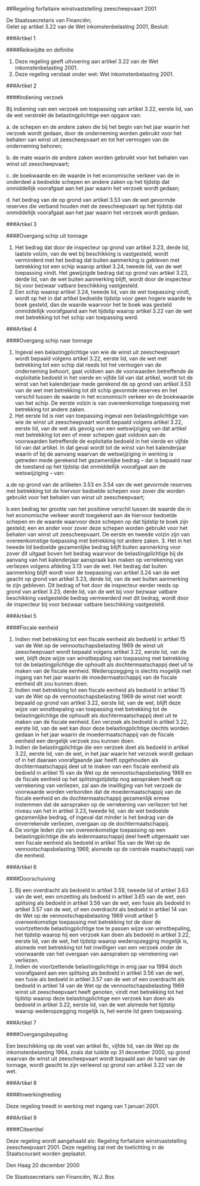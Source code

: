 <meta http-equiv='Content-Type' content='text/html; charset=utf-8' />

##Regeling forfaitaire winstvaststelling zeescheepvaart 2001

De Staatssecretaris van Financiën;  
Gelet op artikel 3.22 van de Wet inkomstenbelasting 2001,
Besluit:     

###Artikel  1  

####Reikwijdte en definitie

1.  Deze regeling geeft uitvoering aan artikel 3.22 van de Wet inkomstenbelasting 2001.   
2.  Deze regeling verstaat onder wet: Wet inkomstenbelasting 2001.   

###Artikel  2  

####Indiening verzoek

Bij indiening van een verzoek om toepassing van artikel 3.22, eerste lid, van de wet verstrekt de belastingplichtige een opgave van: 

a.  de schepen en de andere zaken die bij het begin van het jaar waarin het verzoek wordt gedaan, door de onderneming worden gebruikt voor het behalen van winst uit zeescheepvaart en tot het vermogen van de onderneming behoren;  

b.  de mate waarin de andere zaken worden gebruikt voor het behalen van winst uit zeescheepvaart;  

c.  de boekwaarde en de waarde in het economische verkeer van de in onderdeel a bedoelde schepen en andere zaken op het tijdstip dat onmiddellijk voorafgaat aan het jaar waarin het verzoek wordt gedaan;  

d.  het bedrag van de op grond van artikel 3.53 van de wet gevormde reserves die verband houden met de zeescheepvaart op het tijdstip dat onmiddellijk voorafgaat aan het jaar waarin het verzoek wordt gedaan.    

###Artikel  3  

####Overgang schip uit tonnage

1.  Het bedrag dat door de inspecteur op grond van artikel 3.23, derde lid, laatste volzin, van de wet bij beschikking is vastgesteld, wordt verminderd met het bedrag dat buiten aanmerking is gebleven met betrekking tot een schip waarop artikel 3.24, tweede lid, van de wet toepassing vindt. Het gewijzigde bedrag dat op grond van artikel 3.23, derde lid, van de wet buiten aanmerking blijft, wordt door de inspecteur bij voor bezwaar vatbare beschikking vastgesteld.   
2.  Een schip waarop artikel 3.24, tweede lid, van de wet toepassing vindt, wordt op het in dat artikel bedoelde tijdstip voor geen hogere waarde te boek gesteld, dan de waarde waarvoor het te boek was gesteld onmiddellijk voorafgaand aan het tijdstip waarop artikel 3.22 van de wet met betrekking tot het schip van toepassing werd.   

###Artikel  4  

####Overgang schip naar tonnage

1. Ingeval een belastingplichtige van wie de winst uit zeescheepvaart wordt bepaald volgens artikel 3.22, eerste lid, van de wet met betrekking tot een schip dat reeds tot het vermogen van de onderneming behoort, gaat voldoen aan de voorwaarden betreffende de exploitatie bedoeld in het vierde en vijfde lid van dat artikel, wordt tot de winst van het kalenderjaar mede gerekend de op grond van artikel 3.53 van de wet met betrekking tot dit schip gevormde reserves en het verschil tussen de waarde in het economisch verkeer en de boekwaarde van het schip. De eerste volzin is van overeenkomstige toepassing met betrekking tot andere zaken.  
2. Het eerste lid is niet van toepassing ingeval een belastingplichtige van wie de winst uit zeescheepvaart wordt bepaald volgens artikel 3.22, eerste lid, van de wet als gevolg van een wetswijziging van dat artikel met betrekking tot een of meer schepen gaat voldoen aan de voorwaarden betreffende de exploitatie bedoeld in het vierde en vijfde lid van dat artikel. In dat geval wordt tot de winst van het kalenderjaar waarin of bij de aanvang waarvan de wetswijziging in werking is getreden mede gerekend het gezamenlijke bedrag – dat is bepaald naar de toestand op het tijdstip dat onmiddellijk voorafgaat aan de wetswijziging – van:

a.de op grond van de artikelen 3.53 en 3.54 van de wet gevormde reserves met betrekking tot de hiervoor bedoelde schepen voor zover die worden gebruikt voor het behalen van winst uit zeescheepvaart;

b.een bedrag ter grootte van het positieve verschil tussen de waarde die in het economische verkeer wordt toegekend aan de hiervoor bedoelde schepen en de waarde waarvoor deze schepen op dat tijdstip te boek zijn gesteld; een en ander voor zover deze schepen worden gebruikt voor het behalen van winst uit zeescheepvaart. De eerste en tweede volzin zijn van overeenkomstige toepassing met betrekking tot andere zaken.
3. Het in het tweede lid bedoelde gezamenlijke bedrag blijft buiten aanmerking voor zover dit uitgaat boven het bedrag waarvoor de belastingplichtige bij de aanvang van het kalenderjaar aanspraak kan maken op verrekening van verliezen volgens afdeling 3.13 van de wet. Het bedrag dat buiten aanmerking blijft wordt voor de toepassing van artikel 3.24 van de wet geacht op grond van artikel 3.23, derde lid, van de wet buiten aanmerking te zijn gebleven. Dit bedrag of het door de inspecteur eerder reeds op grond van artikel 3.23, derde lid, van de wet bij voor bezwaar vatbare beschikking vastgestelde bedrag vermeerderd met dit bedrag, wordt door de inspecteur bij voor bezwaar vatbare beschikking vastgesteld.

###Artikel  5  

####Fiscale eenheid

1.  Indien met betrekking tot een fiscale eenheid als bedoeld in artikel 15 van de Wet op de vennootschapsbelasting 1969 de winst uit zeescheepvaart wordt bepaald volgens artikel 3.22, eerste lid, van de wet, blijft deze wijze van winstbepaling van toepassing met betrekking tot de belastingplichtige die ophoudt als dochtermaatschappij deel uit te maken van de fiscale eenheid. Wederopzegging is slechts mogelijk met ingang van het jaar waarin de moedermaatschappij van de fiscale eenheid dit zou kunnen doen.   
2.  Indien met betrekking tot een fiscale eenheid als bedoeld in artikel 15 van de Wet op de vennootschapsbelasting 1969 de winst niet wordt bepaald op grond van artikel 3.22, eerste lid, van de wet, blijft deze wijze van winstbepaling van toepassing met betrekking tot de belastingplichtige die ophoudt als dochtermaatschappij deel uit te maken van de fiscale eenheid. Een verzoek als bedoeld in artikel 3.22, eerste lid, van de wet kan door deze belastingplichtige slechts worden gedaan in het jaar waarin de moedermaatschappij van de fiscale eenheid een dergelijk verzoek zou kunnen doen.   
3.  Indien de belastingplichtige die een verzoek doet als bedoeld in artikel 3.22, eerste lid, van de wet, in het jaar waarin het verzoek wordt gedaan of in het daaraan voorafgaande jaar heeft opgehouden als dochtermaatschappij deel uit te maken van een fiscale eenheid als bedoeld in artikel 15 van de Wet op de vennootschapsbelasting 1969 en de fiscale eenheid op het splitsingstijdstip nog aanspraken heeft op verrekening van verliezen, zal aan de inwilliging van het verzoek de voorwaarde worden verbonden dat de moedermaatschappij van de fiscale eenheid en de dochtermaatschappij gezamenlijk ermee instemmen dat de aanspraken op de verrekening van verliezen tot het niveau van het in artikel 3.23, tweede lid, van de wet bedoelde gezamenlijke bedrag, of ingeval dat minder is het bedrag van de onverrekende verliezen, overgaan op de dochtermaatschappij.   
4.  De vorige leden zijn van overeenkomstige toepassing op een belastingplichtige die als ledenmaatschappij deel heeft uitgemaakt van een fiscale eenheid als bedoeld in artikel 15a van de Wet op de vennootschapsbelasting 1969, alsmede op de centrale maatschappij van die eenheid.   

###Artikel  6  

####Doorschuiving

1.  Bij een overdracht als bedoeld in artikel 3.59, tweede lid of artikel 3.63 van de wet, een omzetting als bedoeld in artikel 3.65 van de wet, een splitsing als bedoeld in artikel 3.56 van de wet, een fusie als bedoeld in artikel 3.57 van de wet, of een overdracht als bedoeld in artikel 14 van de Wet op de vennootschapsbelasting 1969 vindt artikel 5 overeenkomstige toepassing met betrekking tot de door de voortzettende belastingplichtige toe te passen wijze van winstbepaling, het tijdstip waarop hij een verzoek kan doen als bedoeld in artikel 3.22, eerste lid, van de wet, het tijdstip waarop wederopzegging mogelijk is, alsmede met betrekking tot het inwilligen van een verzoek onder de voorwaarde van het overgaan van aanspraken op verrekening van verliezen.   
2.  Indien de voortzettende belastingplichtige in enig jaar na 1994 doch voorafgaand aan een splitsing als bedoeld in artikel 3.56 van de wet, een fusie als bedoeld in artikel 3.57 van de wet of een overdracht als bedoeld in artikel 14 van de Wet op de vennootschapsbelasting 1969 winst uit zeescheepvaart heeft genoten, vindt met betrekking tot het tijdstip waarop deze belastingplichtige een verzoek kan doen als bedoeld in artikel 3.22, eerste lid, van de wet alsmede het tijdstip waarop wederopzegging mogelijk is, het eerste lid geen toepassing.   

###Artikel  7  

####Overgangsbepaling

Een beschikking op de voet van artikel 8c, vijfde lid, van de Wet op de inkomstenbelasting 1964, zoals dat luidde op 31 december 2000, op grond waarvan de winst uit zeescheepvaart wordt bepaald aan de hand van de tonnage, wordt geacht te zijn verleend op grond van artikel 3.22 van de wet.  

###Artikel  8  

####Inwerkingtreding

Deze regeling treedt in werking met ingang van 1 januari 2001.  

###Artikel  9  

####Citeertitel

Deze regeling wordt aangehaald als: Regeling forfaitaire winstvaststelling zeescheepvaart 2001. 
Deze regeling zal met de toelichting in de Staatscourant worden geplaatst.   

Den Haag 
20 december 2000    

De 
Staatssecretaris van Financiën, 
W.J. Bos      
